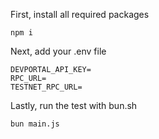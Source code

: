 First, install all required packages
```
npm i
```

Next, add your .env file
```
DEVPORTAL_API_KEY=
RPC_URL=
TESTNET_RPC_URL=
```

Lastly, run the test with bun.sh
```
bun main.js
```
